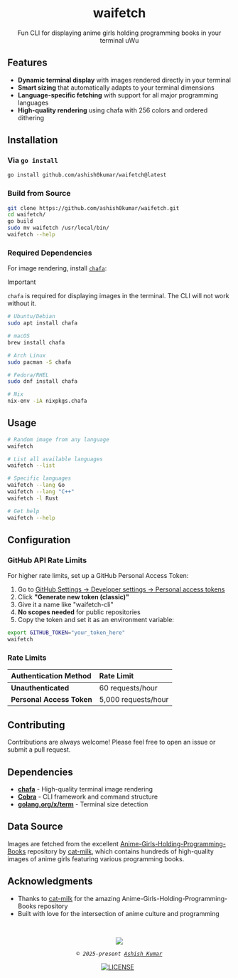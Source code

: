 <h1 align="center">waifetch</h1>

<p align="center">Fun CLI for displaying anime girls holding programming books in your terminal uWu</p>

## Features

- **Dynamic terminal display** with images rendered directly in your terminal
- **Smart sizing** that automatically adapts to your terminal dimensions
- **Language-specific fetching** with support for all major programming languages
- **High-quality rendering** using chafa with 256 colors and ordered dithering

## Installation

### Via `go install`

```bash
go install github.com/ashish0kumar/waifetch@latest
```

### Build from Source

```bash
git clone https://github.com/ashish0kumar/waifetch.git
cd waifetch/
go build
sudo mv waifetch /usr/local/bin/
waifetch --help
```

### Required Dependencies

For image rendering, install [`chafa`](https://github.com/hpjansson/chafa):

> [!IMPORTANT]
> `chafa` is required for displaying images in the terminal. The CLI will not work without it.

```bash
# Ubuntu/Debian
sudo apt install chafa

# macOS
brew install chafa

# Arch Linux
sudo pacman -S chafa

# Fedora/RHEL
sudo dnf install chafa

# Nix
nix-env -iA nixpkgs.chafa
```

## Usage

```bash
# Random image from any language
waifetch

# List all available languages
waifetch --list

# Specific languages
waifetch --lang Go
waifetch --lang "C++"
waifetch -l Rust

# Get help
waifetch --help
```

## Configuration

### GitHub API Rate Limits

For higher rate limits, set up a GitHub Personal Access Token:

1. Go to [GitHub Settings → Developer settings → Personal access tokens](https://github.com/settings/tokens)
2. Click **"Generate new token (classic)"**
3. Give it a name like "waifetch-cli"
4. **No scopes needed** for public repositories
5. Copy the token and set it as an environment variable:
```bash
export GITHUB_TOKEN="your_token_here"
waifetch
```

### Rate Limits

| Authentication Method | Rate Limit |
| :-- | :-- |
| **Unauthenticated** | 60 requests/hour |
| **Personal Access Token** | 5,000 requests/hour |

## Contributing

Contributions are always welcome!
Please feel free to open an issue or submit a pull request.

## Dependencies

- [**chafa**](https://hpjansson.org/chafa/) - High-quality terminal image rendering
- [**Cobra**](https://github.com/spf13/cobra) - CLI framework and command structure
- [**golang.org/x/term**](https://pkg.go.dev/golang.org/x/term) - Terminal size detection

## Data Source

Images are fetched from the excellent [Anime-Girls-Holding-Programming-Books](https://github.com/cat-milk/Anime-Girls-Holding-Programming-Books) repository by [cat-milk](https://github.com/cat-milk), which contains hundreds of high-quality images of anime girls featuring various programming books.

## Acknowledgments

- Thanks to [cat-milk](https://github.com/cat-milk) for the amazing Anime-Girls-Holding-Programming-Books repository
- Built with love for the intersection of anime culture and programming

<br>
<p align="center">
<img src="https://raw.githubusercontent.com/catppuccin/catppuccin/main/assets/footers/gray0_ctp_on_line.svg?sanitize=true" />
</p>
<p align="center">
    <i><code>&copy 2025-present <a href="https://github.com/ashish0kumar">Ashish Kumar</a></code></i>
</p>
<div align="center">
<a href="https://github.com/ashish0kumar/waifetch/blob/main/LICENSE"><img src="https://img.shields.io/github/license/ashish0kumar/waifetch?style=for-the-badge&color=CBA6F7&logoColor=cdd6f4&labelColor=302D41" alt="LICENSE"></a>&nbsp;&nbsp;
</div>